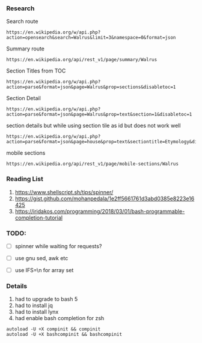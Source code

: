 ### Research

Search route
```
https://en.wikipedia.org/w/api.php?action=opensearch&search=Walrus&limit=3&namespace=0&format=json
```


Summary route
```
https://en.wikipedia.org/api/rest_v1/page/summary/Walrus
```

Section Titles from TOC
```
https://en.wikipedia.org/w/api.php?action=parse&format=json&page=Walrus&prop=sections&disabletoc=1
```


Section Detail
```
https://en.wikipedia.org/w/api.php?action=parse&format=json&page=Walrus&prop=text&section=1&disabletoc=1
```


section details but while using section tile as id
but does not work well
```
https://en.wikipedia.org/w/api.php?action=parse&format=json&page=house&prop=text&sectiontitle=Etymology&disabletoc=1&sectionpreview=1
```

mobile sections
```
https://en.wikipedia.org/api/rest_v1/page/mobile-sections/Walrus
```


### Reading List

1. https://www.shellscript.sh/tips/spinner/
2. https://gist.github.com/mohanpedala/1e2ff5661761d3abd0385e8223e16425
3. https://iridakos.com/programming/2018/03/01/bash-programmable-completion-tutorial

### TODO:

- [ ] spinner while waiting for requests?
- [ ] use gnu sed, awk etc
- [ ] use IFS=\n for array set


### Details

1. had to upgrade to bash 5
2. had to install jq
3. had to install lynx
4. had enable bash completion for zsh
```
autoload -U +X compinit && compinit
autoload -U +X bashcompinit && bashcompinit
```